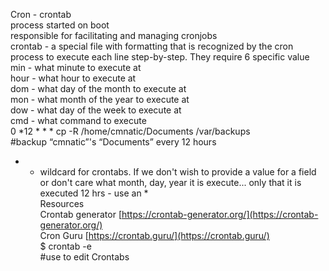 Cron - crontab  
process started on boot  
responsible for facilitating and managing cronjobs  
crontab - a special file with formatting that is recognized by the cron process to execute each line step-by-step. They require 6 specific value  
min - what minute to execute at  
hour - what hour to execute at  
dom - what day of the month to execute at  
mon - what month of the year to execute at  
dow - what day of the week to execute at  
cmd - what command to execute  
0 *12 * * * cp -R /home/cmnatic/Documents /var/backups  
#backup “cmnatic”'s “Documents” every 12 hours  
* - wildcard for crontabs. If we don't wish to provide a value for a field or don't care what month, day, year it is execute... only that it is executed 12 hrs - use an *  
Resources  
Crontab generator [https://crontab-generator.org/](https://crontab-generator.org/)  
Cron Guru [https://crontab.guru/](https://crontab.guru/)  
$ crontab -e  
#use to edit Crontabs